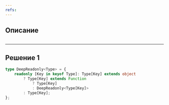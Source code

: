 ```yaml
---
refs:
---
```

## Описание

```ts

```

---
## Решение 1

```ts
type DeepReadonly<Type> = {
	readonly [Key in keyof Type]: Type[Key] extends object
		? Type[Key] extends Function
			? Type[Key]
			: DeepReadonly<Type[Key]>
		: Type[Key];
};

```